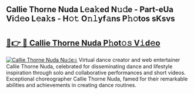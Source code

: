 ## Callie Thorne Nuda L𝚎a𝚔ed N𝚞𝚍e - Part-eUa Vi𝚍𝚎o L𝚎a𝚔s - H𝚘𝚝 O𝚗𝚕yf𝚊ns P𝚑𝚘tos sKsvs

# <h2><a href="http://kf0uff.oniu.top/?m=Callie+Thorne+Nuda">🔗👉 🔴 Callie Thorne Nuda P𝚑ot𝚘𝚜 V𝚒d𝚎o</a></h2>

[![Callie Thorne Nuda Nu𝚍e𝚜](https://i.imgur.com/0qMVB7G.gif)](http://kf0uff.oniu.top/?m=Callie+Thorne+Nuda)
Virtual dance creator and web entertainer Callie Thorne Nuda, celebrated for disseminating dance and lifestyle inspiration through solo and collaborative performances and short videos. Exceptional choreographer Callie Thorne Nuda, famed for their remarkable abilities and achievements in creating dance routines.  
